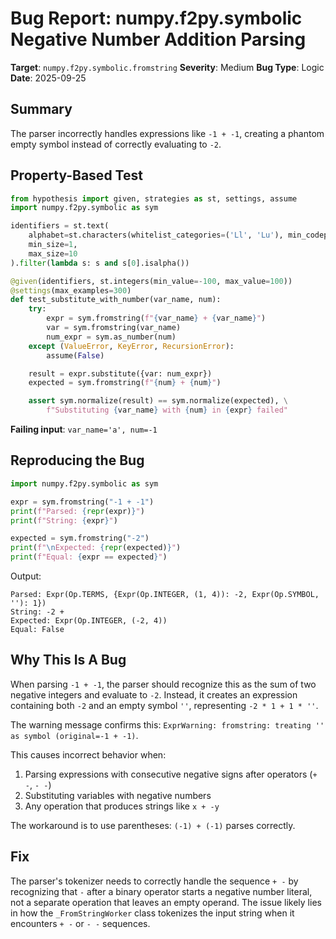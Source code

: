 # Bug Report: numpy.f2py.symbolic Negative Number Addition Parsing

**Target**: `numpy.f2py.symbolic.fromstring`
**Severity**: Medium
**Bug Type**: Logic
**Date**: 2025-09-25

## Summary

The parser incorrectly handles expressions like `-1 + -1`, creating a phantom empty symbol instead of correctly evaluating to `-2`.

## Property-Based Test

```python
from hypothesis import given, strategies as st, settings, assume
import numpy.f2py.symbolic as sym

identifiers = st.text(
    alphabet=st.characters(whitelist_categories=('Ll', 'Lu'), min_codepoint=97, max_codepoint=122),
    min_size=1,
    max_size=10
).filter(lambda s: s and s[0].isalpha())

@given(identifiers, st.integers(min_value=-100, max_value=100))
@settings(max_examples=300)
def test_substitute_with_number(var_name, num):
    try:
        expr = sym.fromstring(f"{var_name} + {var_name}")
        var = sym.fromstring(var_name)
        num_expr = sym.as_number(num)
    except (ValueError, KeyError, RecursionError):
        assume(False)

    result = expr.substitute({var: num_expr})
    expected = sym.fromstring(f"{num} + {num}")

    assert sym.normalize(result) == sym.normalize(expected), \
        f"Substituting {var_name} with {num} in {expr} failed"
```

**Failing input**: `var_name='a', num=-1`

## Reproducing the Bug

```python
import numpy.f2py.symbolic as sym

expr = sym.fromstring("-1 + -1")
print(f"Parsed: {repr(expr)}")
print(f"String: {expr}")

expected = sym.fromstring("-2")
print(f"\nExpected: {repr(expected)}")
print(f"Equal: {expr == expected}")
```

Output:
```
Parsed: Expr(Op.TERMS, {Expr(Op.INTEGER, (1, 4)): -2, Expr(Op.SYMBOL, ''): 1})
String: -2 +
Expected: Expr(Op.INTEGER, (-2, 4))
Equal: False
```

## Why This Is A Bug

When parsing `-1 + -1`, the parser should recognize this as the sum of two negative integers and evaluate to `-2`. Instead, it creates an expression containing both `-2` and an empty symbol `''`, representing `-2 * 1 + 1 * ''`.

The warning message confirms this: `ExprWarning: fromstring: treating '' as symbol (original=-1 + -1)`.

This causes incorrect behavior when:
1. Parsing expressions with consecutive negative signs after operators (`+ -`, `- -`)
2. Substituting variables with negative numbers
3. Any operation that produces strings like `x + -y`

The workaround is to use parentheses: `(-1) + (-1)` parses correctly.

## Fix

The parser's tokenizer needs to correctly handle the sequence `+ -` by recognizing that `-` after a binary operator starts a negative number literal, not a separate operation that leaves an empty operand. The issue likely lies in how the `_FromStringWorker` class tokenizes the input string when it encounters `+ -` or `- -` sequences.
